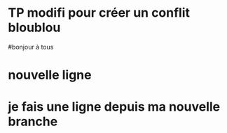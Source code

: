 # TP modifi pour créer un conflit bloublou
#bonjour à tous
# nouvelle ligne
# je fais une ligne depuis ma nouvelle branche